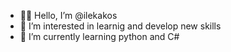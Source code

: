 - 🤙🏽 Hello, I’m @ilekakos
- 🏹 I’m interested in learnig and develop new skills
- 🐍 I’m currently learning python and C#

<!---
ilekakos/ilekakos is a ✨ special ✨ repository because its `README.md` (this file) appears on your GitHub profile.
You can click the Preview link to take a look at your changes.
--->
